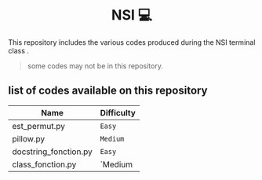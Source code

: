 <h1 align="center"> NSI 💻</h1>

This repository includes the various codes produced during the NSI terminal class .

> some codes may not be in this repository.

## list of codes available on this repository

| Name | Difficulty |
| ---  | ---------- |
| est_permut.py | `Easy`|
| pillow.py | `Medium`|
| docstring_fonction.py | `Easy` |
| class_fonction.py | `Medium |
